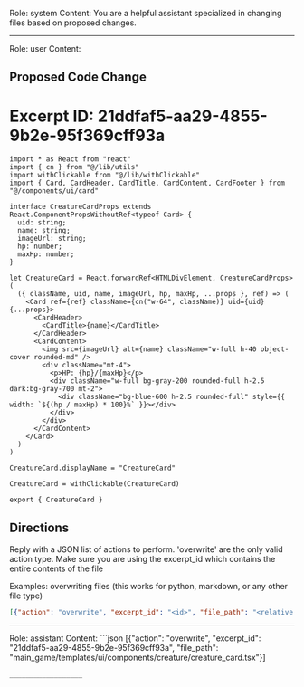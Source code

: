 Role: system
Content: You are a helpful assistant specialized in changing files based on proposed changes.
__________________
Role: user
Content: 
## Proposed Code Change
# Excerpt ID: 21ddfaf5-aa29-4855-9b2e-95f369cff93a
```main_game/templates/ui/components/creature/creature_card.tsx
import * as React from "react"
import { cn } from "@/lib/utils"
import withClickable from "@/lib/withClickable"
import { Card, CardHeader, CardTitle, CardContent, CardFooter } from "@/components/ui/card"

interface CreatureCardProps extends React.ComponentPropsWithoutRef<typeof Card> {
  uid: string;
  name: string;
  imageUrl: string;
  hp: number;
  maxHp: number;
}

let CreatureCard = React.forwardRef<HTMLDivElement, CreatureCardProps>(
  ({ className, uid, name, imageUrl, hp, maxHp, ...props }, ref) => (
    <Card ref={ref} className={cn("w-64", className)} uid={uid} {...props}>
      <CardHeader>
        <CardTitle>{name}</CardTitle>
      </CardHeader>
      <CardContent>
        <img src={imageUrl} alt={name} className="w-full h-40 object-cover rounded-md" />
        <div className="mt-4">
          <p>HP: {hp}/{maxHp}</p>
          <div className="w-full bg-gray-200 rounded-full h-2.5 dark:bg-gray-700 mt-2">
            <div className="bg-blue-600 h-2.5 rounded-full" style={{ width: `${(hp / maxHp) * 100}%` }}></div>
          </div>
        </div>
      </CardContent>
    </Card>
  )
)

CreatureCard.displayName = "CreatureCard"

CreatureCard = withClickable(CreatureCard)

export { CreatureCard }
```

## Directions
Reply with a JSON list of actions to perform. 'overwrite' are the only valid action type. 
Make sure you are using the excerpt_id which contains the entire contents of the file

Examples:
overwriting files (this works for python, markdown, or any other file type)
```json output_example1
[{"action": "overwrite", "excerpt_id": "<id>", "file_path": "<relative file path>"}]
```

__________________
Role: assistant
Content: ```json
[{"action": "overwrite", "excerpt_id": "21ddfaf5-aa29-4855-9b2e-95f369cff93a", "file_path": "main_game/templates/ui/components/creature/creature_card.tsx"}]
```
__________________
